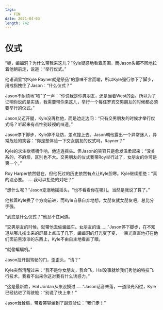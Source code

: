 ```yaml
---
tags:
  - FIN
date: 2021-04-03
length: 742
---
```


# 仪式

“呃，蝙蝠洞？为什么带我来这儿？”Kyle疑惑地看着周围，而Jason头都不回地拉着他朝前走，说道：“举行仪式。”

他语调里“你Kyle Rayner就是祭品”的意味不言而喻，所以Kyle强行停下了脚步，用戒指拽住了Jason：“什么仪式？”

Jason不耐烦地“啧”了一声：“你说我是你男朋友，还是当着West的面。所以为了证明你说的是实话，我需要带你来这儿，举行一个每任罗宾交男朋友的时候都必须要举行的仪式。”

Jason又迈开腿，Kyle没再拦他，而是边走边问：“只有交男朋友的时候才举行仪式吗？听起来有点性别歧视的味道。”

Jason停下脚步，Kyle猝不及防，差点撞上去。Jason朝他露出一个异常迷人，异常危险的笑容：“你是想体验一下交女朋友的仪式吗，Rayner？”

Kyle的求生欲嘀嘀作响，他连连摇头。但Jason的笑容只是愈发温柔起来：“没关系的，不麻烦，区别也不大。交男朋友的仪式我带Roy举行过了，女朋友的你可是第一个。”

Roy Harper依然健在，但他死过的历史依然有点让Kyle胆寒。Kyle继续拒绝：“真的没必要。……我可以拒绝的对吧？”

“想什么呢？”Jason宠溺地摇摇头，“也不看看你在哪儿，当然是我说了算了。”

他拉着Kyle换了个方向前进，而Kyle自暴自弃地想，女朋友就女朋友吧，总比分手强。

“到底是什么仪式？”他忍不住问道。

“交男朋友的时候，就带他去偷蝙蝠车。女朋友的话……”Jason停下脚步，在不知道从哪儿掏出来的屏幕上点击了几下，蝙蝠洞的灯光变了变，一束光直直地打在他们面前黑漆漆的东西上，Kyle不由自主地看直了眼。

“就偷蝙蝠机。”

Jason拉开副驾驶的门，歪歪头，“请？”

Kyle突然清醒过来：“我不是你女朋友，我会飞，Hal没事就给我们秀他的特技飞行技术，我看不出来你这对我有什么诱惑力。”

“这是最新款，Hal Jordan从来没摸过……”Jason话音未落，一道绿光闪过，Kyle已经钻进了驾驶舱：“别说了快上来！”

Jason耸耸肩，带着笑容坐到了副驾驶位：“我们走！”

